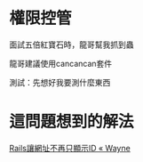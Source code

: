 # 權限控管

面試五倍紅寶石時，龍哥幫我抓到蟲

龍哥建議使用cancancan套件


測試：先想好我要測什麼東西


# 這問題想到的解法

[Rails讓網址不再只顯示ID « Wayne](http://waynechu.logdown.com/posts/205700-rails-web-site-no-longer-displays-only-id)
